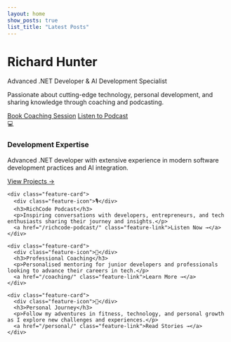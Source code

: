```yaml
---
layout: home
show_posts: true
list_title: "Latest Posts"
---
```


<div class="hero-section">
  <div class="hero-content">
    <h1 class="hero-title">Richard Hunter</h1>
    <p class="hero-subtitle">Advanced .NET Developer & AI Development Specialist</p>
    <p class="hero-description">Passionate about cutting-edge technology, personal development, and sharing knowledge through coaching and podcasting.</p>
    <div class="hero-cta">
      <a href="/coaching/" class="btn btn-primary">Book Coaching Session</a>
      <a href="/richcode-podcast/" class="btn btn-secondary">Listen to Podcast</a>
    </div>
  </div>
</div>

<div class="features-section">
  <div class="features-grid">
    <div class="feature-card">
      <div class="feature-icon">💻</div>
      <h3>Development Expertise</h3>
      <p>Advanced .NET developer with extensive experience in modern software development practices and AI integration.</p>
      <a href="/dev/" class="feature-link">View Projects →</a>
    </div>
    
    <div class="feature-card">
      <div class="feature-icon">🎙️</div>
      <h3>RichCode Podcast</h3>
      <p>Inspiring conversations with developers, entrepreneurs, and tech enthusiasts sharing their journey and insights.</p>
      <a href="/richcode-podcast/" class="feature-link">Listen Now →</a>
    </div>
    
    <div class="feature-card">
      <div class="feature-icon">🚀</div>
      <h3>Professional Coaching</h3>
      <p>Personalised mentoring for junior developers and professionals looking to advance their careers in tech.</p>
      <a href="/coaching/" class="feature-link">Learn More →</a>
    </div>
    
    <div class="feature-card">
      <div class="feature-icon">🥊</div>
      <h3>Personal Journey</h3>
      <p>Follow my adventures in fitness, technology, and personal growth as I explore new challenges and experiences.</p>
      <a href="/personal/" class="feature-link">Read Stories →</a>
    </div>
  </div>
</div>